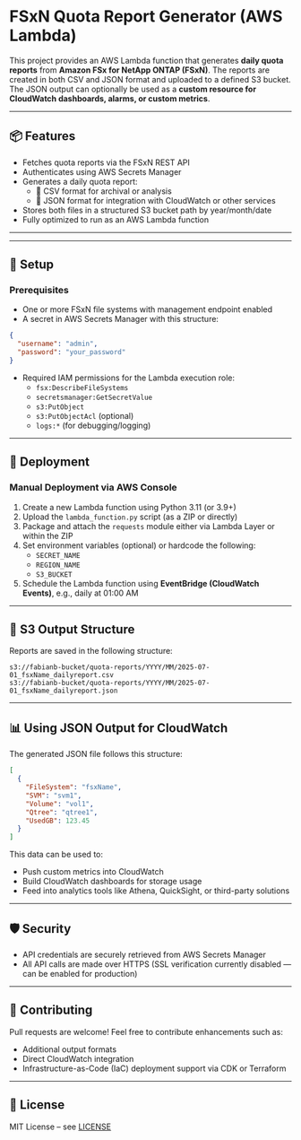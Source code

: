 # FSxN Quota Report Generator (AWS Lambda)

This project provides an AWS Lambda function that generates **daily quota reports** from **Amazon FSx for NetApp ONTAP (FSxN)**. The reports are created in both CSV and JSON format and uploaded to a defined S3 bucket. The JSON output can optionally be used as a **custom resource for CloudWatch dashboards, alarms, or custom metrics**.

---

## 📦 Features

- Fetches quota reports via the FSxN REST API
- Authenticates using AWS Secrets Manager
- Generates a daily quota report:
  - 📄 CSV format for archival or analysis
  - 🧾 JSON format for integration with CloudWatch or other services
- Stores both files in a structured S3 bucket path by year/month/date
- Fully optimized to run as an AWS Lambda function

---


---
## 🔧 Setup

### Prerequisites

- One or more FSxN file systems with management endpoint enabled
- A secret in AWS Secrets Manager with this structure:

```json
{
  "username": "admin",
  "password": "your_password"
}
```

- Required IAM permissions for the Lambda execution role:
  - `fsx:DescribeFileSystems`
  - `secretsmanager:GetSecretValue`
  - `s3:PutObject`
  - `s3:PutObjectAcl` (optional)
  - `logs:*` (for debugging/logging)

---

## 🚀 Deployment

### Manual Deployment via AWS Console

1. Create a new Lambda function using Python 3.11 (or 3.9+)
2. Upload the `lambda_function.py` script (as a ZIP or directly)
3. Package and attach the `requests` module either via Lambda Layer or within the ZIP
4. Set environment variables (optional) or hardcode the following:
   - `SECRET_NAME`
   - `REGION_NAME`
   - `S3_BUCKET`
5. Schedule the Lambda function using **EventBridge (CloudWatch Events)**, e.g., daily at 01:00 AM

---

## 📁 S3 Output Structure

Reports are saved in the following structure:

```
s3://fabianb-bucket/quota-reports/YYYY/MM/2025-07-01_fsxName_dailyreport.csv
s3://fabianb-bucket/quota-reports/YYYY/MM/2025-07-01_fsxName_dailyreport.json
```

---

## 📊 Using JSON Output for CloudWatch

The generated JSON file follows this structure:

```json
[
  {
    "FileSystem": "fsxName",
    "SVM": "svm1",
    "Volume": "vol1",
    "Qtree": "qtree1",
    "UsedGB": 123.45
  }
]
```

This data can be used to:

- Push custom metrics into CloudWatch
- Build CloudWatch dashboards for storage usage
- Feed into analytics tools like Athena, QuickSight, or third-party solutions

---

## 🛡️ Security

- API credentials are securely retrieved from AWS Secrets Manager
- All API calls are made over HTTPS (SSL verification currently disabled — can be enabled for production)

---

## 🤝 Contributing

Pull requests are welcome! Feel free to contribute enhancements such as:
- Additional output formats
- Direct CloudWatch integration
- Infrastructure-as-Code (IaC) deployment support via CDK or Terraform

---

## 📄 License

MIT License – see [LICENSE](LICENSE)
